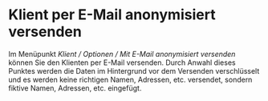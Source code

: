 # Klient per E-Mail anonymisiert versenden

Im Menüpunkt *Klient / Optionen / Mit E-Mail anonymisiert versenden* können Sie den Klienten per E-Mail versenden. Durch Anwahl dieses Punktes werden die Daten im Hintergrund vor dem Versenden verschlüsselt und es werden keine richtigen Namen, Adressen, etc. versendet, sondern fiktive Namen, Adressen, etc. eingefügt.